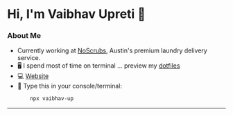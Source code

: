 <!-- markdownlint-disable-next-line -->
<h1 align="left"> Hi, I'm Vaibhav Upreti 👋 </h1>


### About Me

- Currently working at [NoScrubs](https://noscrubs.com/), Austin's premium laundry delivery service.
- 🖥️ I spend most of time on terminal ... preview my [dotfiles](https://github.com/VaibhavUpreti/dotfiles)
- 💻 [Website](https://vaibhavupreti.me/)
- 📎 Type this in your console/terminal:
	```bash
		npx vaibhav-up
	```

<hr>

<!----
### TechStack

| SKILLS         | DETAILS                                                | ICONS                                                                                                                                                                                                                                                                                                                                                                                                                                                                                                                                                                                                                              |
|----------------|--------------------------------------------------------|------------------------------------------------------------------------------------------------------------------------------------------------------------------------------------------------------------------------------------------------------------------------------------------------------------------------------------------------------------------------------------------------------------------------------------------------------------------------------------------------------------------------------------------------------------------------------------------------------------------------------------|
| Languages      | C++,Javascript, Python, C, Ruby                        | <img height="30" src="https://raw.githubusercontent.com/github/explore/80688e429a7d4ef2fca1e82350fe8e3517d3494d/topics/cpp/cpp.png"> <img height="30" src="https://raw.githubusercontent.com/github/explore/80688e429a7d4ef2fca1e82350fe8e3517d3494d/topics/javascript/javascript.png"> <img height="30" src="https://prepinsta.com/wp-content/uploads/2020/07/python-removebg-preview.webp"> <img height="30" src="https://cdn.icon-icons.com/icons2/2415/PNG/512/c_original_logo_icon_146611.png"> <img height="30" src="https://user-images.githubusercontent.com/85568177/192347816-0fdd86b0-2a19-4a0f-828b-6e55a1a56abe.png"> |
| AI/ML          | Data Structures,Algorithms, Prolog and TensorFlow      | <img height="30" src="https://play-lh.googleusercontent.com/a4Xrc-8oQLu05mOrNPuvA_o2nZEIEnOoTH4wB91Slw_hCvuIu_Qgi440bK9mC8ml-KA"> <img height="30" src="https://previews.123rf.com/images/eljanstock/eljanstock1809/eljanstock180900052/107902502-algorithm-icon-vector-isolated-on-white-background-logo-concept-of-algorithm-sign-on-transparent-bac.jpg"> <img height="30" src="https://user-images.githubusercontent.com/85568177/192345716-6214b635-0e76-42af-ae87-a2e5fd28fd58.png"> <img height="30" src="https://user-images.githubusercontent.com/85568177/192345965-9673de0f-d247-4575-9358-ef1ad697d4f6.png">           |
| Lib/Frameworks | ReactJS,NextJS,Rails and NodeJS                        | <img height="30" src="https://www.datocms-assets.com/45470/1631110818-logo-react-js.png"> <img height="30" src="https://images.ctfassets.net/23aumh6u8s0i/c04wENP3FnbevwdWzrePs/1e2739fa6d0aa5192cf89599e009da4e/nextjs"> <img height="30" src="https://upload.wikimedia.org/wikipedia/commons/6/62/Ruby_On_Rails_Logo.svg"> <img height="30" src="https://raw.githubusercontent.com/github/explore/80688e429a7d4ef2fca1e82350fe8e3517d3494d/topics/nodejs/nodejs.png">                                                                                                                                                            |
| Platforms      | Git,vercel,AWS,Heroku and GCP                          | <img height="30" src="https://raw.githubusercontent.com/github/explore/80688e429a7d4ef2fca1e82350fe8e3517d3494d/topics/git/git.png"> <img height="30" src="https://mms.businesswire.com/media/20211123005573/en/929867/23/vercel-logo-freelogovectors.net.jpg"> <img height="30" src="https://upload.wikimedia.org/wikipedia/commons/thumb/9/93/Amazon_Web_Services_Logo.svg/1024px-Amazon_Web_Services_Logo.svg.png"> <img height="30" src="https://www.vectorlogo.zone/logos/heroku/heroku-icon.svg"> <img height="30" src="https://www.freecodecamp.org/news/content/images/2020/10/gcp.png">                                   |
| Databases      | MySQL,PostgreSQL and Redis                             | <img height="30" src="https://raw.githubusercontent.com/github/explore/80688e429a7d4ef2fca1e82350fe8e3517d3494d/topics/mysql/mysql.png"> <img height="30" src="https://upload.wikimedia.org/wikipedia/commons/thumb/2/29/Postgresql_elephant.svg/640px-Postgresql_elephant.svg.png"> <img height="30" src="https://cdn.iconscout.com/icon/free/png-256/redis-4-1175103.png">                                                                                                                                                                                                                                                       |
| Tools          | Bash, Docker, Kubernetes, Build Tools(Make,rake),CI/CD | <img height="30" src="https://upload.wikimedia.org/wikipedia/commons/thumb/4/4b/Bash_Logo_Colored.svg/1200px-Bash_Logo_Colored.svg.png"> <img height="30" src="https://avatars.githubusercontent.com/u/5429470?s=280&v=4"> <img height="30" src="https://kubernetes.io/images/favicon.png"> <img height="30" src="https://user-images.githubusercontent.com/26616056/50536803-b241bd80-0b9b-11e9-8c39-c02a97c1efc3.png">  <img height="30" src="https://www.cisco.com/c/dam/assets/swa/img/anchor-info/what-is-cicd-628x353.jpg">                                                                                                  |



---
### ⚙️ GitHub Statistics

<p align="center">
<a href="https://github.com/VaibhavUpreti">
  <img height="165em" align ="left"src="https://github-readme-stats-eight-theta.vercel.app/api?username=VaibhavUpreti&theme=radical"/>
  <img height="165em" align="left"src="https://github-readme-stats-eight-theta.vercel.app/api/top-langs/?username=VaibhavUpreti&theme=radical"/>
</a>
</p>

---->
